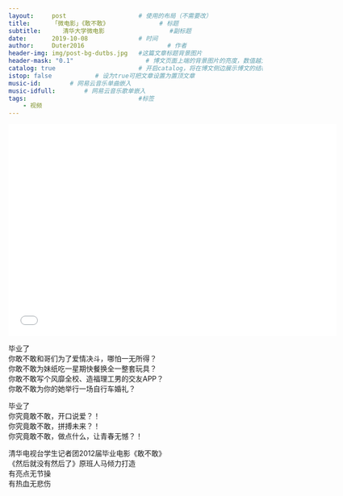 ```yaml
---
layout:     post   				    # 使用的布局（不需要改）
title:      「微电影」《敢不敢》 				# 标题 
subtitle:      清华大学微电影                  #副标题
date:       2019-10-08 				# 时间
author:     Duter2016 						# 作者
header-img: img/post-bg-dutbs.jpg 	#这篇文章标题背景图片
header-mask: "0.1"                    # 博文页面上端的背景图片的亮度，数值越大越黑暗
catalog: true 						# 开启catalog，将在博文侧边展示博文的结构
istop: false            # 设为true可把文章设置为置顶文章
music-id:        # 网易云音乐单曲嵌入
music-idfull:        # 网易云音乐歌单嵌入
tags:								#标签
    - 视频
---
```


<iframe width="650" height="420" src="//player.youku.com/embed/XNDIyMzcxMzAw==" frameborder="0" allowfullscreen></iframe>

毕业了  
你敢不敢和哥们为了爱情决斗，哪怕一无所得？  
你敢不敢为妹纸吃一星期快餐换全一整套玩具？  
你敢不敢写个风靡全校、造福理工男的交友APP？  
你敢不敢为你的她举行一场自行车婚礼？  

毕业了  
你究竟敢不敢，开口说爱？！  
你究竟敢不敢，拼搏未来？！  
你究竟敢不敢，做点什么，让青春无憾？！  

清华电视台学生记者团2012届毕业电影《敢不敢》  
《然后就没有然后了》原班人马倾力打造  
有亮点无节操  
有热血无悲伤  
